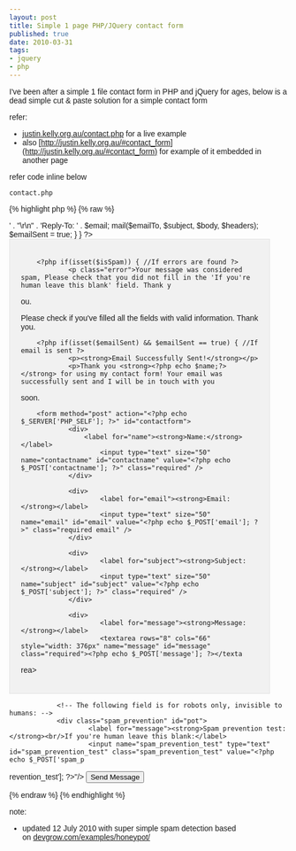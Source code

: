 ```yaml
--- 
layout: post
title: Simple 1 page PHP/JQuery contact form
published: true
date: 2010-03-31
tags: 
- jquery
- php
---
```

I've been after a simple 1 file contact form in PHP and jQuery for ages, 
below is a dead simple cut & paste solution for a simple contact form 

refer: 

* [justin.kelly.org.au/contact.php](http://justin.kelly.org.au/contact.php) for a live example
* also [http://justin.kelly.org.au/#contact_form](http://justin.kelly.org.au/#contact_form) for example of it embedded in another page  

refer code inline below

`contact.php`

{% highlight php %}
{% raw %}
<?php
 
//configs
$email_to ='me@myemail-address.com'; //put your email address here
$email_subject_prefix ='MySite.com contact form: '; //put the email sibject line prefix here
$email_from ='server@yourserver.com'; //put the email address that this form will be sent from
$email_from_nice ='Server'; //put in the 'nice' name for the email sender
 
//If the form is submitted
if(isset($_POST['submit'])) {
 
        //Check to make sure that the name field is not empty
        if(trim($_POST['contactname']) == '') {
                $hasError = true;
        } else {
                $name = trim($_POST['contactname']);
        }
 
        //Check to make sure that the subject field is not empty
        if(trim($_POST['subject']) == '') {
                $hasError = true;
        } else {
                $subject = $email_subject_prefix;
                $subject .= trim($_POST['subject']);
        }
 
        //Check to make sure sure that a valid email address is submitted
        if(trim($_POST['email']) == '')  {
                $hasError = true;
        } else if (!eregi("^[A-Z0-9._%-]+@[A-Z0-9._%-]+\.[A-Z]{2,4}$", trim($_POST['email']))) {
                $hasError = true;
        } else {
                $email = trim($_POST['email']);
        }
 
        //Check to make sure comments were entered
        if(trim($_POST['message']) == '') {
                $hasError = true;
        } else {
                if(function_exists('stripslashes')) {
                        $comments = stripslashes(trim($_POST['message']));
                } else {
                        $comments = trim($_POST['message']);
                }
        }
 
        //Check to make sure comments were entered
        if($_POST['spam_prevention_test']) {
                $isSpam = true;
        }
 
        //If there is no error, send the email
        if(!isset($hasError) AND !isset($isSpam)) {
                $emailTo = $email_to; //Put your own email address here
                $body = "Name: $name \n\nEmail: $email \n\nSubject: $subject \n\nComments:\n $comments";
                $headers = 'From: '.$email_from_nice.' <'.$email_from.'>' . "\r\n" . 'Reply-To: ' . $email;
 
                mail($emailTo, $subject, $body, $headers);
                $emailSent = true;
        }
}
?>
<!DOCTYPE html PUBLIC "-//W3C//DTD XHTML 1.0 Strict//EN"
        "http://www.w3.org/TR/xhtml1/DTD/xhtml1-strict.dtd">
<html xmlns="http://www.w3.org/1999/xhtml" xml:lang="en" lang="en">
 
<head>
        <title>PHP Contact Form with JQuery Validation</title>
        <meta http-equiv="content-type" content="text/html;charset=utf-8" />
        <meta http-equiv="Content-Style-Type" content="text/css" />
 
<script src="http://ajax.googleapis.com/ajax/libs/jquery/1.3.2/jquery.min.js" type="text/javascript"></script>
<script src="http://ajax.microsoft.com/ajax/jquery.validate/1.7/jquery.validate.pack.js" type="text/javascript"></script>
 
<script type="text/javascript">
$(document).ready(function(){
        $("#contactform").validate();
});
</script>
 
<style type="text/css">
body {
        font-family:Arial, Tahoma, sans-serif;
}
#contact-wrapper {
        width:430px;
        border:1px solid #e2e2e2;
        background:#f1f1f1;
        padding:20px;
}
#contact-wrapper div {
        clear:both;
        margin:1em 0;
}
#contact-wrapper label {
        display:block;
        float:none;
        font-size:16px;
        width:auto;
}
form#contactform input {
        border-color:#B7B7B7 #E8E8E8 #E8E8E8 #B7B7B7;
        border-style:solid;
        border-width:1px;
        padding:5px;
        font-size:16px;
        color:#333;
}
form#contactform textarea {
        font-family:Arial, Tahoma, Helvetica, sans-serif;
        font-size:100%;
        padding:0.6em 0.5em 0.7em;
        border-color:#B7B7B7 #E8E8E8 #E8E8E8 #B7B7B7;
        border-style:solid;
        border-width:1px;
}
.spam_prevention { display: none; }
 
</style>
</head>
 
<body>
        <div id="contact-wrapper">
 
        <?php if(isset($isSpam)) { //If errors are found ?>
                <p class="error">Your message was considered spam, Please check that you did not fill in the 'If you're human leave this blank' field. Thank y
ou.</p>
        <?php } ?>
        <?php if(isset($hasError)) { //If errors are found ?>
                <p class="error">Please check if you've filled all the fields with valid information. Thank you.</p>
        <?php } ?>
 
        <?php if(isset($emailSent) && $emailSent == true) { //If email is sent ?>
                <p><strong>Email Successfully Sent!</strong></p>
                <p>Thank you <strong><?php echo $name;?></strong> for using my contact form! Your email was successfully sent and I will be in touch with you
soon.</p>
        <?php } ?>
 
        <form method="post" action="<?php echo $_SERVER['PHP_SELF']; ?>" id="contactform">
                <div>
                    <label for="name"><strong>Name:</strong></label>
                        <input type="text" size="50" name="contactname" id="contactname" value="<?php echo $_POST['contactname']; ?>" class="required" />
                </div>
 
                <div>
                        <label for="email"><strong>Email:</strong></label>
                        <input type="text" size="50" name="email" id="email" value="<?php echo $_POST['email']; ?>" class="required email" />
                </div>
 
                <div>
                        <label for="subject"><strong>Subject:</strong></label>
                        <input type="text" size="50" name="subject" id="subject" value="<?php echo $_POST['subject']; ?>" class="required" />
                </div>
 
                <div>
                        <label for="message"><strong>Message:</strong></label>
                        <textarea rows="8" cols="66" style="width: 376px" name="message" id="message" class="required"><?php echo $_POST['message']; ?></texta
rea>
                </div>
 
                <!-- The following field is for robots only, invisible to humans: -->
                <div class="spam_prevention" id="pot">
                        <label for="message"><strong>Spam prevention test:</strong><br/>If you're human leave this blank:</label>
                        <input name="spam_prevention_test" type="text" id="spam_prevention_test" class="spam_prevention_test" value="<?php echo $_POST['spam_p
revention_test']; ?>"/>
                </div>
            <input type="submit" value="Send Message" name="submit" />
        </form>
        </div>
</body>
</html>
{% endraw %}
{% endhighlight %}



note:

* updated 12 July 2010 with super simple spam detection based on [devgrow.com/examples/honeypot/](http://devgrow.com/examples/honeypot/)

